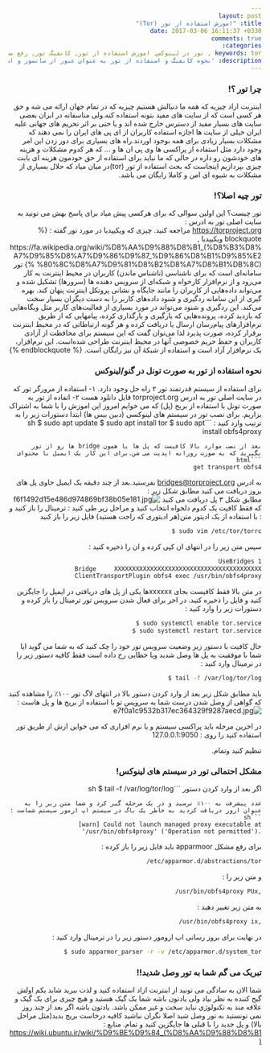 ```yaml
---
layout: post
title: "اموزش استفاده از تور (Tor)"
date: 2017-03-06 16:11:37 +0330
comments: true
categories: 
keywords: tor , تور در لینوکس, اموزش استفاده از تور, کانفیگ تور, رفع مشکل تور در لینوکس,اینترنت ازاد 
description: 'نحوه کانفیگ و استفاده از تور به عنوان عبور از سانسور و استفاده از اینترنت ازاد'
---
```

<body dir="rtl">
<h3>چرا تور ؟!</h3>
<p>
اینترنت ازاد چیزیه که همه ما دنبالش هستیم چیزیه که در تمام جهان ارائه می شه و حق هر کسی است که از سایت های مفید بتونه استفاده کنه.ولی متاسفانه در ابران بعضی سایت های بسیار مفید از دسترس خارج شده اند و یا حتی بر اثر تحریم های جهانی علیه ایران خیلی از سایت ها اجازه استفاده کاربران از ای پی های ایران را نمی دهند که مشکلات بسیار زیادی برای همه بوجود اوردند.راه های بسیاری برای دور زدن این امر وجود دارد مثل استفاده از پراکسی ها وی پی ان ها و ... که هر کدوم مشکلات و هزینه های خودشون رو داره در حالی که ما نباید برای استفاده از حق خودمون هزینه ای بابت چیزی بپردازیم اینجاست که بحث استفاده از تور (tor)در میان میاد که حلال بسیاری از مشکلات به شیوه ای امن و کاملا رایگان می باشد.
</p>
<h3>تور چیه اصلا؟!</h3>
<p>
تور چیست؟ این اولین سوالی که برای هرکسی پیش میاد برای پاسخ بهش می تونید به سایت اصلی تور به ادرس : <br>
<a href="https://torproject.org">https://torproject.org</a>
مراجعه کنید.
چیزی که ویکیپدیا در مورد تور گفته : 
{% blockquote ویکیپدیا , https://fa.wikipedia.org/wiki/%D8%AA%D9%88%D8%B1_(%D8%B3%D8%A7%D9%85%D8%A7%D9%86%D9%87_%D9%86%D8%B1%D9%85%E2%80%8C%D8%A7%D9%81%D8%B2%D8%A7%D8%B1%DB%8C) %}
تور سامانه‌ای است که برای ناشناسی (ناشناس ماندن) کاربران در محیط اینترنت به کار می‌رود و از نرم‌افزار کارخواه و شبکه‌ای از سرویس دهنده ها (سرورها) تشکیل شده و می‌تواند داده‌هایی از کاربران را مانند جایگاه و نشانی پروتکل اینترنت پنهان کند. بهره گیری از این سامانه ردگیری و شنود داده‌های کاربر را به دست دیگران بسیار سخت می‌کند. این ردگیری و شنود می‌تواند در مورد بسیاری از فعالیت‌های کاربر مثل وبگاه‌هایی که بازدید کرده، پرونده‌هایی که بارگیری و بارگذاری کرده، پیامهایی که از طریق نرم‌افزارهای پیام‌رسان ارسال یا دریافت کرده و هر گونه ارتباطاتی که در محیط اینترنت برقرار کرده، صورت پذیرد لذا می‌توان گفت که این سیستم برای محافظت از آزادی کاربران و حفظ حریم خصوصی آنها در محیط اینترنت طراحی شده‌است. این نرم‌افزار، یک نرم‌افزار آزاد است و استفاده از شبکهٔ آن نیز رایگان است.
{% endblockquote %}

</p>
<h3>نحوه استفاده از تور به صورت تونل در گنو/لینوکس</h3>
<p>
برای استفاده از سیستم قدرتمند تور ۲ راه حل وجود دارد. ۱- استفاده از مرورگر تور که در سایت اصلی تور به ادرس torproject.org قایل دانلود هست
۲- اتفاده از تور به صورت تونل با استفاده از بریج (پل) که می خوایم امروز این اموزش را با شما به اشتراک بزاریم.
برای نصب تور در سیستم های لینوکسی (دبین بیس ها) ابتدا دستورات زیر را به ترتیب وارد کنید :
```sh
‪$ sudo apt update
‪$ sudo apt install tor 
‪$ sudo apt install obfs4proxy

```
بعد از نصب موارد بالا کافیست که پل ها یا همون bridge ها رو از تور بگیرید که به صورت روزانه اپدیت می شن.برای این کار یک ایمیل با محتوای 
```html
‪get transport obfs4
```
به ادرس bridges@torproject.org بفرستید.بعد از چند دقیقه یک ایمیل حاوی پل های بروز دریافت می کنید مطابق شکل زیر : 
‪<img src="https://pichoster.net/images/2017/03/06/f6f1492d15e486d974869bf38b05e181.jpg" alt="f6f1492d15e486d974869bf38b05e181.jpg" border="0" />
مطابق شکل ۳ پل دریافت می کنید که فقط کافیت یک کدوم دلخواه انتخاب کنید و مراحل زیر طی کنید :
ترمینال را باز کنید و با استفاده از یک ادیتور متن(هر ادیتوری که راحت هستید) فایل زیر را باز کنید : 
```sh
‪$ sudo vim /etc/tor/torrc
```
سپس متن زیر را در انتهای ان کپی کرده و ان را ذخیره کنید :
```sh
‪‪UseBridges 1
‪Bridge     XXXXXXXXXXXXXXXXXXXXXXXXXXXXXXXXXXXXXXXXX
‪ClientTransportPlugin obfs4 exec /usr/bin/obfs4proxy

```
در متن بالا فقط کافیست بجای xxxxxxها یکی از پل های دریافتی در ایمیل را جایگزین کنید و فایل را ذخیره کنید.
در اخر برای فعال شدن سرویس تور ترمینال را باز کرده و دستورات زیر را وارد کنید :
```sh
‪$ sudo systemctl enable tor.service
‪$ sudo systemctl restart tor.service

```
حال کافیت با دستور زیر وضعیت سرویس تور خود را چک کنید که به شما می گوید ایا شما با موفقیت به پل ها وصل شدید ویا خطایی رخ داده است فقط کافیه دستور زیر را در ترمینال وارد کنید :
```sh
‪$ tail -f /var/log/tor/log

```
باید مطابق شکل زیر بعد از وارد کردن دستور بالا در انتهای لاگ تور ۱۰۰٪ را مشاهده کنید که گواهی از وصل شدن درست شما به سرویس تو با استفاده از بریج ها و پل هاست :
‪<img src="https://pichoster.net/images/2017/03/06/e7f0a1c9532b317ec364329f9287aecd.jpg" alt="e7f0a1c9532b317ec364329f9287aecd.jpg" border="0" /><br>

در اخرین مرحله باید پراکسی سیستم و یا نرم افزاری که می خواین ازش از طریق تور استفاده کنید را روی :
127.0.0.1:9050‪<br>

تنظیم کنید وتمام.


</p>
<h3>مشکل احتمالی تور در سیستم های لینوکس!</h3>
<p>
اگر بعد از وارد کردن دستور 
```sh
‪$ tail -f /var/log/tor/log

```
عدد پیشرفت به ۱۰۰٪ نرسید و در یک مرحله گیر کرد و شما متن زیر را به عنوان ارور دریافت کردید به خاطر یک باگ در سیستم اپ ارمور سیستم شماست : 
```sh
‪[warn] Could not launch managed proxy executable at '/usr/bin/obfs4proxy' ('Operation not permitted').
```
برای رفع مشکل apparmoor باید فایل زیر را باز کرده : 
```sh
‪/etc/apparmor.d/abstractions/tor
```
و متن زیر را : 
```sh 
‪/usr/bin/obfs4proxy PUx,
```
به متن زیر تغییر دهید : 
```sh
‪/usr/bin/obfs4proxy ix,
```
در نهایت برای بروز رسانی اپ ارومور دستور زیر را در ترمینال وارد کنید :
```sh
‪$ sudo apparmor_parser -r -v /etc/apparmor.d/system_tor
```
</p>
<h3>تبریک می گم شما به تور وصل شدید!!</h3>
<p>
شما الان به سادگی می تونید از اینترنت ازاد استفاده کنید و لذت ببرید شاید یکم اولش گیج کننده به نظر بیاد ولی یادتون باشه شما یک گیک هستید و هیچ چیزی برای یک گیک و علاقه مند به تکنولوژي نباید سخت و غیر ممکن باشد.
یادتون باشه اگر بعد از چند روز نمی تونستید به تور وصل شید اصلا نگران نباشید کافیه درخاست بریج بدید(مثل مراحل بالا) و پل جدید را با قبلی ها جایگزین کنید و تمام.
منابع :
‪<a href="https://wiki.ubuntu.ir/wiki/%D9%BE%D9%84_(%D8%AA%D9%88%D8%B1)">https://wiki.ubuntu.ir/wiki/%D9%BE%D9%84_(%D8%AA%D9%88%D8%B1)</a>

</p>





















</body>
